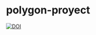 # polygon-proyect
[![DOI](https://zenodo.org/badge/687303258.svg)](https://zenodo.org/badge/latestdoi/687303258)
